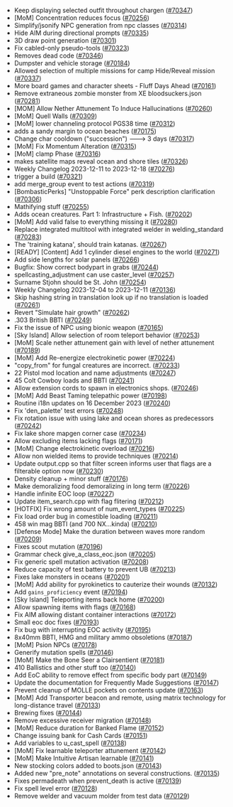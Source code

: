 * Keep displaying selected outfit throughout chargen ([#70347](https://github.com/CleverRaven/Cataclysm-DDA/pull/70347))
* [MoM] Concentration reduces focus ([#70256](https://github.com/CleverRaven/Cataclysm-DDA/pull/70256))
* Simplify/jsonify NPC generation from npc classes ([#70314](https://github.com/CleverRaven/Cataclysm-DDA/pull/70314))
* Hide AIM during directional prompts ([#70335](https://github.com/CleverRaven/Cataclysm-DDA/pull/70335))
* 3D draw point generation ([#70301](https://github.com/CleverRaven/Cataclysm-DDA/pull/70301))
* Fix cabled-only pseudo-tools ([#70323](https://github.com/CleverRaven/Cataclysm-DDA/pull/70323))
* Removes dead code ([#70346](https://github.com/CleverRaven/Cataclysm-DDA/pull/70346))
* Dumpster and vehicle storage ([#70184](https://github.com/CleverRaven/Cataclysm-DDA/pull/70184))
* Allowed selection of multiple missions for camp Hide/Reveal mission ([#70337](https://github.com/CleverRaven/Cataclysm-DDA/pull/70337))
* More board games and character sheets - Fluff Days Ahead ([#70161](https://github.com/CleverRaven/Cataclysm-DDA/pull/70161))
* Remove extraneous zombie monster from XE bloodsuckers.json ([#70281](https://github.com/CleverRaven/Cataclysm-DDA/pull/70281))
* [MOM] Allow Nether Attunement To Induce Hallucinations ([#70260](https://github.com/CleverRaven/Cataclysm-DDA/pull/70260))
* [MoM] Quell Walls ([#70309](https://github.com/CleverRaven/Cataclysm-DDA/pull/70309))
* [MoM] lower channeling protocol PGS38 time ([#70312](https://github.com/CleverRaven/Cataclysm-DDA/pull/70312))
* adds a sandy margin to ocean beaches ([#70175](https://github.com/CleverRaven/Cataclysm-DDA/pull/70175))
* Change char cooldown ("succession") ---> 3 days ([#70317](https://github.com/CleverRaven/Cataclysm-DDA/pull/70317))
* [MoM] Fix Momentum Alteration ([#70315](https://github.com/CleverRaven/Cataclysm-DDA/pull/70315))
* [MoM] clamp Phase ([#70316](https://github.com/CleverRaven/Cataclysm-DDA/pull/70316))
* makes satellite maps reveal ocean and shore tiles ([#70326](https://github.com/CleverRaven/Cataclysm-DDA/pull/70326))
* Weekly Changelog 2023-12-11 to 2023-12-18 ([#70276](https://github.com/CleverRaven/Cataclysm-DDA/pull/70276))
* trigger a build ([#70321](https://github.com/CleverRaven/Cataclysm-DDA/pull/70321))
* add merge_group event to test actions ([#70319](https://github.com/CleverRaven/Cataclysm-DDA/pull/70319))
* [BombasticPerks] "Unstoppable Force" perk description clarification ([#70306](https://github.com/CleverRaven/Cataclysm-DDA/pull/70306))
* Mathifying stuff ([#70255](https://github.com/CleverRaven/Cataclysm-DDA/pull/70255))
* Adds ocean creatures. Part 1: Infrastructure + Fish. ([#70202](https://github.com/CleverRaven/Cataclysm-DDA/pull/70202))
* [MoM] Add valid false to everything missing it  ([#70280](https://github.com/CleverRaven/Cataclysm-DDA/pull/70280))
* Replace integrated multitool with integrated welder in welding_standard ([#70283](https://github.com/CleverRaven/Cataclysm-DDA/pull/70283))
* The 'training katana', should train katanas. ([#70267](https://github.com/CleverRaven/Cataclysm-DDA/pull/70267))
* [READY] [Content] Add 1 cylinder diesel engines to the world ([#70271](https://github.com/CleverRaven/Cataclysm-DDA/pull/70271))
* Add side lengths for solar panels ([#70266](https://github.com/CleverRaven/Cataclysm-DDA/pull/70266))
* Bugfix: Show correct bodypart in grabs ([#70244](https://github.com/CleverRaven/Cataclysm-DDA/pull/70244))
* spellcasting_adjustment can use caster_level  ([#70257](https://github.com/CleverRaven/Cataclysm-DDA/pull/70257))
* Surname Stjohn should be St. John ([#70254](https://github.com/CleverRaven/Cataclysm-DDA/pull/70254))
* Weekly Changelog 2023-12-04 to 2023-12-11 ([#70136](https://github.com/CleverRaven/Cataclysm-DDA/pull/70136))
* Skip hashing string in translation look up if no translation is loaded ([#70261](https://github.com/CleverRaven/Cataclysm-DDA/pull/70261))
* Revert "Simulate hair growth" ([#70262](https://github.com/CleverRaven/Cataclysm-DDA/pull/70262))
* .303 British BBTI ([#70249](https://github.com/CleverRaven/Cataclysm-DDA/pull/70249))
* Fix the issue of NPC using bionic weapon ([#70165](https://github.com/CleverRaven/Cataclysm-DDA/pull/70165))
* [Sky Island] Allow selection of room teleport behavior ([#70253](https://github.com/CleverRaven/Cataclysm-DDA/pull/70253))
* [MoM] Scale nether attunement gain with level of nether attunement ([#70189](https://github.com/CleverRaven/Cataclysm-DDA/pull/70189))
* [MoM] Add Re-energize electrokinetic power ([#70224](https://github.com/CleverRaven/Cataclysm-DDA/pull/70224))
* "copy_from" for fungal creatures are incorrect. ([#70233](https://github.com/CleverRaven/Cataclysm-DDA/pull/70233))
* 22 Pistol mod location and name adjustments ([#70247](https://github.com/CleverRaven/Cataclysm-DDA/pull/70247))
* 45 Colt Cowboy loads and BBTI ([#70241](https://github.com/CleverRaven/Cataclysm-DDA/pull/70241))
* Allow extension cords to spawn in electronics shops. ([#70246](https://github.com/CleverRaven/Cataclysm-DDA/pull/70246))
* [MoM] Add Beast Taming telepathic power ([#70198](https://github.com/CleverRaven/Cataclysm-DDA/pull/70198))
* Routine i18n updates on 16 December 2023 ([#70240](https://github.com/CleverRaven/Cataclysm-DDA/pull/70240))
* Fix 'den_palette' test errors ([#70248](https://github.com/CleverRaven/Cataclysm-DDA/pull/70248))
* Fix rotation issue with using lake and ocean shores as predecessors ([#70242](https://github.com/CleverRaven/Cataclysm-DDA/pull/70242))
* Fix lake shore mapgen corner case ([#70234](https://github.com/CleverRaven/Cataclysm-DDA/pull/70234))
* Allow excluding items lacking flags ([#70171](https://github.com/CleverRaven/Cataclysm-DDA/pull/70171))
* [MoM] Change electrokinetic overload ([#70216](https://github.com/CleverRaven/Cataclysm-DDA/pull/70216))
* Allow non wielded items to provide techniques ([#70214](https://github.com/CleverRaven/Cataclysm-DDA/pull/70214))
* Update output.cpp so that filter screen informs user that flags are a filterable option now ([#70230](https://github.com/CleverRaven/Cataclysm-DDA/pull/70230))
* Density cleanup + minor stuff ([#70176](https://github.com/CleverRaven/Cataclysm-DDA/pull/70176))
* Make demoralizing food demoralizing in long term ([#70226](https://github.com/CleverRaven/Cataclysm-DDA/pull/70226))
* Handle infinite EOC loop ([#70227](https://github.com/CleverRaven/Cataclysm-DDA/pull/70227))
* Update item_search.cpp with flag flitering ([#70212](https://github.com/CleverRaven/Cataclysm-DDA/pull/70212))
* [HOTFIX] Fix wrong amount of num_event_types ([#70225](https://github.com/CleverRaven/Cataclysm-DDA/pull/70225))
* Fix load order bug in comestible loading ([#70211](https://github.com/CleverRaven/Cataclysm-DDA/pull/70211))
* 458 win mag BBTI (and 700 NX...kinda) ([#70210](https://github.com/CleverRaven/Cataclysm-DDA/pull/70210))
* [Defense Mode] Make the duration between waves more random ([#70209](https://github.com/CleverRaven/Cataclysm-DDA/pull/70209))
* Fixes scout mutation ([#70196](https://github.com/CleverRaven/Cataclysm-DDA/pull/70196))
* Grammar check give_a_class_eoc.json ([#70205](https://github.com/CleverRaven/Cataclysm-DDA/pull/70205))
* Fix generic spell mutation activation ([#70208](https://github.com/CleverRaven/Cataclysm-DDA/pull/70208))
* Reduce capacity of test battery to prevent UB ([#70213](https://github.com/CleverRaven/Cataclysm-DDA/pull/70213))
* Fixes lake monsters in oceans ([#70201](https://github.com/CleverRaven/Cataclysm-DDA/pull/70201))
* [MoM] Add ability for pyrokinetics to cauterize their wounds ([#70132](https://github.com/CleverRaven/Cataclysm-DDA/pull/70132))
* Add ```gains_proficiency``` event ([#70194](https://github.com/CleverRaven/Cataclysm-DDA/pull/70194))
* [Sky Island] Teleporting items back home ([#70200](https://github.com/CleverRaven/Cataclysm-DDA/pull/70200))
* Allow spawning items with flags ([#70168](https://github.com/CleverRaven/Cataclysm-DDA/pull/70168))
* Fix AIM allowing distant container interactions ([#70172](https://github.com/CleverRaven/Cataclysm-DDA/pull/70172))
* Small eoc doc fixes ([#70193](https://github.com/CleverRaven/Cataclysm-DDA/pull/70193))
* Fix bug with interrupting EOC activity ([#70195](https://github.com/CleverRaven/Cataclysm-DDA/pull/70195))
* 8x40mm BBTI, HMG and military ammo obsoletions ([#70187](https://github.com/CleverRaven/Cataclysm-DDA/pull/70187))
* [MoM] Psion NPCs ([#70178](https://github.com/CleverRaven/Cataclysm-DDA/pull/70178))
* Generify mutation spells ([#70146](https://github.com/CleverRaven/Cataclysm-DDA/pull/70146))
* [MoM] Make the Bone Seer a Clairsentient ([#70181](https://github.com/CleverRaven/Cataclysm-DDA/pull/70181))
* 410  Ballistics and other stuff too ([#70140](https://github.com/CleverRaven/Cataclysm-DDA/pull/70140))
* Add EoC ability to remove effect from specific body part ([#70149](https://github.com/CleverRaven/Cataclysm-DDA/pull/70149))
* Update the documentation for Frequently Made Suggestions ([#70147](https://github.com/CleverRaven/Cataclysm-DDA/pull/70147))
* Prevent cleanup of MOLLE pockets on contents update ([#70163](https://github.com/CleverRaven/Cataclysm-DDA/pull/70163))
* [MoM] Add Transporter beacon and remote, using matrix technology for long-distance travel ([#70133](https://github.com/CleverRaven/Cataclysm-DDA/pull/70133))
* Brewing fixes ([#70144](https://github.com/CleverRaven/Cataclysm-DDA/pull/70144))
* Remove excessive receiver migration ([#70148](https://github.com/CleverRaven/Cataclysm-DDA/pull/70148))
* [MoM] Reduce duration for Banked Flame ([#70152](https://github.com/CleverRaven/Cataclysm-DDA/pull/70152))
* Change issuing bank for Cash Cards ([#70151](https://github.com/CleverRaven/Cataclysm-DDA/pull/70151))
* Add variables to u_cast_spell ([#70138](https://github.com/CleverRaven/Cataclysm-DDA/pull/70138))
* [MoM] Fix learnable teleporter attunement ([#70142](https://github.com/CleverRaven/Cataclysm-DDA/pull/70142))
* [MoM] Make Intuitive Artisan learnable ([#70141](https://github.com/CleverRaven/Cataclysm-DDA/pull/70141))
* New stocking colors added to boots.json ([#70143](https://github.com/CleverRaven/Cataclysm-DDA/pull/70143))
* Added new "pre_note" annotations on several constructions. ([#70135](https://github.com/CleverRaven/Cataclysm-DDA/pull/70135))
* Fixes permadeath when prevent_death is active ([#70139](https://github.com/CleverRaven/Cataclysm-DDA/pull/70139))
* Fix spell level error ([#70128](https://github.com/CleverRaven/Cataclysm-DDA/pull/70128))
* Remove welder and vacuum molder from test data ([#70129](https://github.com/CleverRaven/Cataclysm-DDA/pull/70129))
